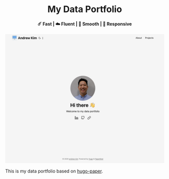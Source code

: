 <h1 align=center> My Data Portfolio

<h4 align=center>☄️ Fast | ☁️ Fluent | 🌙 Smooth | 📱 Responsive</h4>

![Preview](/images/banner.png)



This is my data portfolio based on [hugo-paper](https://github.com/nanxiaobei/hugo-paper/tree/4330c8b12aa48bfdecbcad6ad66145f679a430b3).

